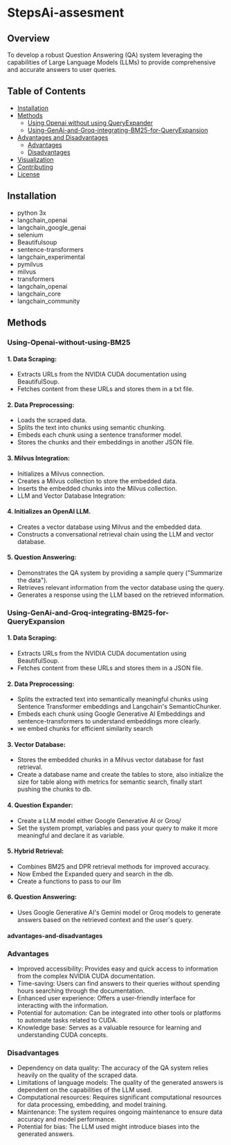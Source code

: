# StepsAi-assesment

## Overview

To develop a robust Question Answering (QA) system leveraging the capabilities of Large Language Models (LLMs) to provide comprehensive and accurate answers to user queries.

## Table of Contents

- [Installation](#installation)
- [Methods](#methods)
  - [Using Openai without using QueryExpander](#Using-Openai-without-using-BM25)
  - [Using-GenAi-and-Groq-integrating-BM25-for-QueryExpansion ](#Using-GenAi-and-Groq-integrating-BM25-for-QueryExpansion )
- [Advantages and Disadvantages](#advantages-and-disadvantages)
  - [Advantages](#Advantages)
  - [Disadvantages](#Disadvantages)
- [Visualization](#visualization)
- [Contributing](#contributing)
- [License](#license)

## Installation
- python 3x
- langchain_openai
- langchain_google_genai
- selenium
- Beautifulsoup
- sentence-transformers
- langchain_experimental
- pymilvus
- milvus
- transformers
- langchain_openai
- langchain_core
- langchain_community

## Methods

### Using-Openai-without-using-BM25 
#### 1. Data Scraping:
- Extracts URLs from the NVIDIA CUDA documentation using BeautifulSoup.
- Fetches content from these URLs and stores them in a txt file.
#### 2. Data Preprocessing:
- Loads the scraped data.
- Splits the text into chunks using semantic chunking.
- Embeds each chunk using a sentence transformer model.
- Stores the chunks and their embeddings in another JSON file.
#### 3. Milvus Integration:
- Initializes a Milvus connection.
- Creates a Milvus collection to store the embedded data.
- Inserts the embedded chunks into the Milvus collection.
- LLM and Vector Database Integration:
#### 4. Initializes an OpenAI LLM.
- Creates a vector database using Milvus and the embedded data.
- Constructs a conversational retrieval chain using the LLM and vector database.
#### 5. Question Answering:
- Demonstrates the QA system by providing a sample query ("Summarize the data").
- Retrieves relevant information from the vector database using the query.
- Generates a response using the LLM based on the retrieved information.

### Using-GenAi-and-Groq-integrating-BM25-for-QueryExpansion
#### 1. Data Scraping:
- Extracts URLs from the NVIDIA CUDA documentation using BeautifulSoup.
- Fetches content from these URLs and stores them in a JSON file.
#### 2. Data Preprocessing:
- Splits the extracted text into semantically meaningful chunks using Sentence Transformer embeddings and Langchain's SemanticChunker.
- Embeds each chunk using Google Generative AI Embeddings and sentence-transformers to understand embeddings more clearly.
- we embed chunks for efficient similarity search
#### 3. Vector Database:
- Stores the embedded chunks in a Milvus vector database for fast retrieval.
- Create a database name and create the tables to store, also initialize the size for table along with metrics for semantic search, finally start pushing the chunks to db.
#### 4. Question Expander:
- Create a LLM model either Google Generative AI or Groq/
- Set the system prompt, variables and pass your query to make it more meaningful and declare it as variable.
#### 5. Hybrid Retrieval:
- Combines BM25 and DPR retrieval methods for improved accuracy.
- Now Embed the Expanded query and search in the db.
- Create a functions to pass to our llm
#### 6. Question Answering:
- Uses Google Generative AI's Gemini model or Groq models to generate answers based on the retrieved context and the user's query.

#### advantages-and-disadvantages
### Advantages
- Improved accessibility: Provides easy and quick access to information from the complex NVIDIA CUDA documentation.
- Time-saving: Users can find answers to their queries without spending hours searching through the documentation.
- Enhanced user experience: Offers a user-friendly interface for interacting with the information.
- Potential for automation: Can be integrated into other tools or platforms to automate tasks related to CUDA.
- Knowledge base: Serves as a valuable resource for learning and understanding CUDA concepts.
### Disadvantages
- Dependency on data quality: The accuracy of the QA system relies heavily on the quality of the scraped data.
- Limitations of language models: The quality of the generated answers is dependent on the capabilities of the LLM used.
- Computational resources: Requires significant computational resources for data processing, embedding, and model training.
- Maintenance: The system requires ongoing maintenance to ensure data accuracy and model performance.
- Potential for bias: The LLM used might introduce biases into the generated answers.
